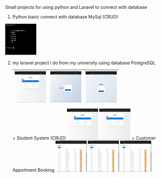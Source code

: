   Small projects for using python and Laravel to connect with database 
  
1. Python basic connect with database MySql  (CRUD)
<img src="PythonWithMySQL/img.png" style="width: 100px; height: 100px">

2. my laravel project i do from my university using database PostgreSQL

   <table>
     <thead>
       <th><img src="Laravel/s1.png" style="width: 100px; height: 100px">
       </th>
        <th><img src="Laravel/s2.png" style="width: 100px; height: 100px">
       </th>
        <th><img src="Laravel/s3.png" style="width: 100px; height: 100px">
       </th>
     </thead>
   </table>
       + Student System (CRUD) 
    <img src="Laravel/s1.png" style="width: 100px; height: 100px">
    <img src="Laravel/s1.png" style="width: 100px; height: 100px">
       + Customer Appoitment Booking

     <img src="Laravel/a1.png" style="width: 100px; height: 100px">
    <img src="Laravel/a1.png" style="width: 100px; height: 100px">
    <img src="Laravel/a1.png" style="width: 100px; height: 100px">
    
    
       
   
